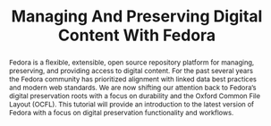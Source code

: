 ---
abstract: Fedora is a flexible, extensible, open source repository platform for managing,
  preserving, and providing access to digital content. For the past several years
  the Fedora community has prioritized alignment with linked data best practices and
  modern web standards. We are now shifting our attention back to Fedora’s digital
  preservation roots with a focus on durability and the Oxford Common File Layout
  (OCFL). This tutorial will provide an introduction to the latest version of Fedora
  with a focus on digital preservation functionality and workflows.
creators:
- Bernstein, Daniel
- Woods, Andrew
- Wilcox, David
date: null
document_url: https://services.phaidra.univie.ac.at/api/object/o:1080497/download
grand_parent: iPRES
institutions: []
keywords: []
landing_page_url: https://phaidra.univie.ac.at/o:1080497
language: eng
layout: publication
license: CC BY 4.0 International
notes_url: null
parent: iPRES 2019
presentation_url: null
publication_type: paper
size: 110730
source_name: iPRES
title: 'Managing And Preserving Digital Content With Fedora '
year: 2019
---